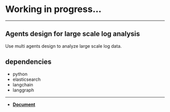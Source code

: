 # Working in progress...

---

## Agents design for large scale log analysis
Use multi agents design to analyze large scale log data.

## dependencies
- python
- elasticsearch
- langchain
- langgraph

---

- [**Document**](./doc/README.md)
